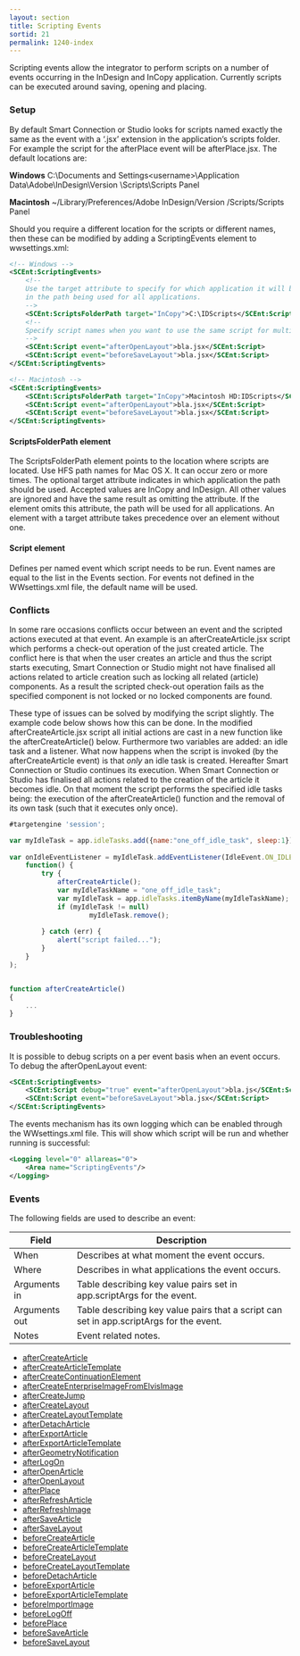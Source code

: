 ```yaml
---
layout: section
title: Scripting Events
sortid: 21
permalink: 1240-index
---
```

Scripting events allow the integrator to perform scripts on a number of events occurring in the InDesign and InCopy application. Currently scripts can be executed around saving, opening and placing.

### Setup
By default Smart Connection or Studio looks for scripts named exactly the same as the event with a ‘.jsx’ extension in the application’s scripts folder. For example the script for the afterPlace event will be afterPlace.jsx. The default locations are:

**Windows** C:\Documents and Settings\<username>\Application Data\Adobe\InDesign\Version <x>\Scripts\Scripts Panel

**Macintosh** ~/Library/Preferences/Adobe InDesign/Version <x>/Scripts/Scripts Panel

Should you require a different location for the scripts or different names, then these can be modified by adding a ScriptingEvents element to wwsettings.xml:

```xml
<!-- Windows -->
<SCEnt:ScriptingEvents>
    <!--
    Use the target attribute to specify for which application it will be used. Omitting the attribute will result
    in the path being used for all applications.
    -->
    <SCEnt:ScriptsFolderPath target="InCopy">C:\IDScripts</SCEnt:ScriptsFolderPath>
    <!--
    Specify script names when you want to use the same script for multiple events.
    -->
    <SCEnt:Script event="afterOpenLayout">bla.jsx</SCEnt:Script>
    <SCEnt:Script event="beforeSaveLayout">bla.jsx</SCEnt:Script>
</SCEnt:ScriptingEvents>

<!-- Macintosh -->
<SCEnt:ScriptingEvents>
    <SCEnt:ScriptsFolderPath target="InCopy">Macintosh HD:IDScripts</SCEnt:ScriptsFolderPath>
    <SCEnt:Script event="afterOpenLayout">bla.jsx</SCEnt:Script>
    <SCEnt:Script event="beforeSaveLayout">bla.jsx</SCEnt:Script>
</SCEnt:ScriptingEvents>
```

#### ScriptsFolderPath element
The ScriptsFolderPath element points to the location where scripts are located. Use HFS path names for Mac OS X. It can occur zero or more times.
The optional target attribute indicates in which application the path should be used. Accepted values are InCopy and InDesign. All other values are ignored and have the same result as omitting the attribute. If the element omits this attribute, the path will be used for all applications. An element with a target attribute takes precedence over an element without one.

#### Script element
Defines per named event which script needs to be run. Event names are equal to the list in the Events section. For events not defined in the WWsettings.xml file, the default name will be used.

### Conflicts
In some rare occasions conflicts occur between an event and the scripted actions executed at that event.
An example is an afterCreateArticle.jsx script which performs a check-out operation of the just created article.
The conflict here is that when the user creates an article and thus the script starts executing,
Smart Connection or Studio might not have finalised all actions related to article creation such as locking all related (article) components.
As a result the scripted check-out operation fails as the specified component is not locked or no locked components are found.

These type of issues can be solved by modifying the script slightly.
The example code below shows how this can be done.
In the modified afterCreateArticle.jsx script all initial actions are cast in a new function like the afterCreateArticle() below.
Furthermore two variables are added: an idle task and a listener.
What now happens when the script is invoked (by the afterCreateArticle event) is that _only_ an idle task is created.
Hereafter Smart Connection or Studio continues its execution. When Smart Connection or Studio has finalised all actions related to the creation of the article it becomes idle.
On that moment the script performs the specified idle tasks being: the execution of the afterCreateArticle() function and the removal of its own task (such that it executes only once).

```javascript
#targetengine 'session';

var myIdleTask = app.idleTasks.add({name:"one_off_idle_task", sleep:1});
		
var onIdleEventListener = myIdleTask.addEventListener(IdleEvent.ON_IDLE, 
	function() {
		try {
			afterCreateArticle();
			var myIdleTaskName = "one_off_idle_task";
			var myIdleTask = app.idleTasks.itemByName(myIdleTaskName); 
			if (myIdleTask != null)
					myIdleTask.remove();
	
		} catch (err) {
			alert("script failed...");
		}
	}
);


function afterCreateArticle()
{
	...
}
```

### Troubleshooting
It is possible to debug scripts on a per event basis when an event occurs. To debug the afterOpenLayout event:
```xml
<SCEnt:ScriptingEvents>
    <SCEnt:Script debug="true" event="afterOpenLayout">bla.js</SCEnt:Script>
    <SCEnt:Script event="beforeSaveLayout">bla.jsx</SCEnt:Script>
</SCEnt:ScriptingEvents>
```

The events mechanism has its own logging which can be enabled through the WWsettings.xml file. This will show which script will be run and whether running is successful:
```xml
<Logging level="0" allareas="0">
    <Area name="ScriptingEvents"/>
</Logging>
```

### Events

The following fields are used to describe an event:

|Field|Description|
|-----|-----------|
|When |Describes at what moment the event occurs.|
|Where |Describes in what applications the event occurs.|
|Arguments in |Table describing key value pairs set in app.scriptArgs for the event.|
|Arguments out |Table describing key value pairs that a script can set in app.scriptArgs for the event.|
|Notes |Event related notes.|

* [afterCreateArticle](./afterCreateArticle.md)
* [afterCreateArticleTemplate](./afterCreateArticleTemplate.md)
* [afterCreateContinuationElement](./afterCreateContinuationElement.md)
* [afterCreateEnterpriseImageFromElvisImage](./afterCreateEnterpriseImageFromElvisImage.md)
* [afterCreateJump](./afterCreateJump.md)
* [afterCreateLayout](./afterCreateLayout.md)
* [afterCreateLayoutTemplate](./afterCreateLayoutTemplate.md)
* [afterDetachArticle](./afterDetachArticle.md)
* [afterExportArticle](./afterExportArticle.md)
* [afterExportArticleTemplate](./afterExportArticleTemplate.md)
* [afterGeometryNotification](./afterGeometryNotification.md)
* [afterLogOn](./afterLogOn.md)
* [afterOpenArticle](./afterOpenArticle.md)
* [afterOpenLayout](./afterOpenLayout.md)
* [afterPlace](./afterPlace.md)
* [afterRefreshArticle](./afterRefreshArticle.md)
* [afterRefreshImage](./afterRefreshImage.md)
* [afterSaveArticle](./afterSaveArticle.md)
* [afterSaveLayout](./afterSaveLayout.md)
* [beforeCreateArticle](./beforeCreateArticle.md)
* [beforeCreateArticleTemplate](./beforeCreateArticleTemplate.md)
* [beforeCreateLayout](./beforeCreateLayout.md)
* [beforeCreateLayoutTemplate](./beforeCreateLayoutTemplate.md)
* [beforeDetachArticle](./beforeDetachArticle.md)
* [beforeExportArticle](./beforeExportArticle.md)
* [beforeExportArticleTemplate](./beforeExportArticleTemplate.md)
* [beforeImportImage](./beforeImportImage.md)
* [beforeLogOff](./beforeLogOff.md)
* [beforePlace](./beforePlace.md)
* [beforeSaveArticle](./beforeSaveArticle.md)
* [beforeSaveLayout](./beforeSaveLayout.md)
